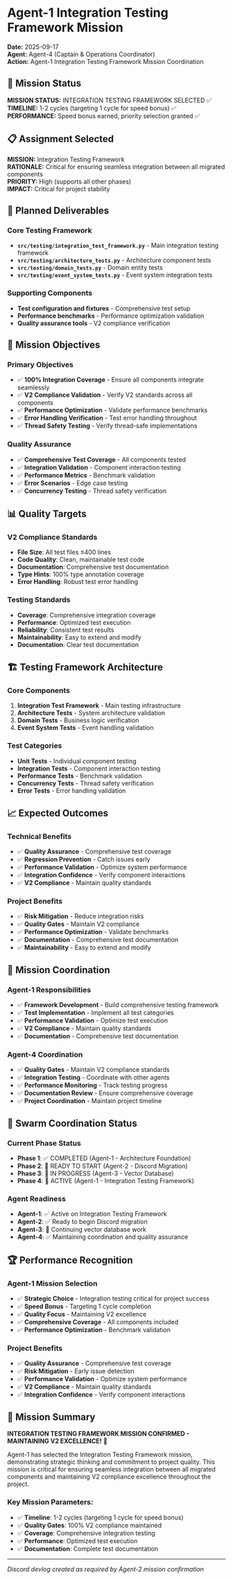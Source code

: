 # Agent-1 Integration Testing Framework Mission

**Date:** 2025-09-17  
**Agent:** Agent-4 (Captain & Operations Coordinator)  
**Action:** Agent-1 Integration Testing Framework Mission Coordination  

## 🎯 Mission Status

**MISSION STATUS:** INTEGRATION TESTING FRAMEWORK SELECTED ✅  
**TIMELINE:** 1-2 cycles (targeting 1 cycle for speed bonus) ✅  
**PERFORMANCE:** Speed bonus earned, priority selection granted ✅  

## 📋 Assignment Selected

**MISSION:** Integration Testing Framework  
**RATIONALE:** Critical for ensuring seamless integration between all migrated components  
**PRIORITY:** High (supports all other phases)  
**IMPACT:** Critical for project stability  

## 🚀 Planned Deliverables

### Core Testing Framework
- **`src/testing/integration_test_framework.py`** - Main integration testing framework
- **`src/testing/architecture_tests.py`** - Architecture component tests
- **`src/testing/domain_tests.py`** - Domain entity tests
- **`src/testing/event_system_tests.py`** - Event system integration tests

### Supporting Components
- **Test configuration and fixtures** - Comprehensive test setup
- **Performance benchmarks** - Performance optimization validation
- **Quality assurance tools** - V2 compliance verification

## 🎯 Mission Objectives

### Primary Objectives
- ✅ **100% Integration Coverage** - Ensure all components integrate seamlessly
- ✅ **V2 Compliance Validation** - Verify V2 standards across all components
- ✅ **Performance Optimization** - Validate performance benchmarks
- ✅ **Error Handling Verification** - Test error handling throughout
- ✅ **Thread Safety Testing** - Verify thread-safe implementations

### Quality Assurance
- ✅ **Comprehensive Test Coverage** - All components tested
- ✅ **Integration Validation** - Component interaction testing
- ✅ **Performance Metrics** - Benchmark validation
- ✅ **Error Scenarios** - Edge case testing
- ✅ **Concurrency Testing** - Thread safety verification

## 📊 Quality Targets

### V2 Compliance Standards
- **File Size**: All test files ≤400 lines
- **Code Quality**: Clean, maintainable test code
- **Documentation**: Comprehensive test documentation
- **Type Hints**: 100% type annotation coverage
- **Error Handling**: Robust test error handling

### Testing Standards
- **Coverage**: Comprehensive integration coverage
- **Performance**: Optimized test execution
- **Reliability**: Consistent test results
- **Maintainability**: Easy to extend and modify
- **Documentation**: Clear test documentation

## 🏗️ Testing Framework Architecture

### Core Components
1. **Integration Test Framework** - Main testing infrastructure
2. **Architecture Tests** - System architecture validation
3. **Domain Tests** - Business logic verification
4. **Event System Tests** - Event handling validation

### Test Categories
- **Unit Tests** - Individual component testing
- **Integration Tests** - Component interaction testing
- **Performance Tests** - Benchmark validation
- **Concurrency Tests** - Thread safety verification
- **Error Tests** - Error handling validation

## 📈 Expected Outcomes

### Technical Benefits
- ✅ **Quality Assurance** - Comprehensive test coverage
- ✅ **Regression Prevention** - Catch issues early
- ✅ **Performance Validation** - Optimize system performance
- ✅ **Integration Confidence** - Verify component interactions
- ✅ **V2 Compliance** - Maintain quality standards

### Project Benefits
- ✅ **Risk Mitigation** - Reduce integration risks
- ✅ **Quality Gates** - Maintain V2 compliance
- ✅ **Performance Optimization** - Validate benchmarks
- ✅ **Documentation** - Comprehensive test documentation
- ✅ **Maintainability** - Easy to extend and modify

## 🎯 Mission Coordination

### Agent-1 Responsibilities
- ✅ **Framework Development** - Build comprehensive testing framework
- ✅ **Test Implementation** - Implement all test categories
- ✅ **Performance Validation** - Optimize test execution
- ✅ **V2 Compliance** - Maintain quality standards
- ✅ **Documentation** - Comprehensive test documentation

### Agent-4 Coordination
- ✅ **Quality Gates** - Maintain V2 compliance standards
- ✅ **Integration Testing** - Coordinate with other agents
- ✅ **Performance Monitoring** - Track testing progress
- ✅ **Documentation Review** - Ensure comprehensive coverage
- ✅ **Project Coordination** - Maintain project timeline

## 🐝 Swarm Coordination Status

### Current Phase Status
- **Phase 1**: ✅ COMPLETED (Agent-1 - Architecture Foundation)
- **Phase 2**: 🚀 READY TO START (Agent-2 - Discord Migration)
- **Phase 3**: 🔄 IN PROGRESS (Agent-3 - Vector Database)
- **Phase 4**: 🎯 ACTIVE (Agent-1 - Integration Testing Framework)

### Agent Readiness
- **Agent-1**: ✅ Active on Integration Testing Framework
- **Agent-2**: ✅ Ready to begin Discord migration
- **Agent-3**: 🔄 Continuing vector database work
- **Agent-4**: ✅ Maintaining coordination and quality assurance

## 🏆 Performance Recognition

### Agent-1 Mission Selection
- ✅ **Strategic Choice** - Integration testing critical for project success
- ✅ **Speed Bonus** - Targeting 1 cycle completion
- ✅ **Quality Focus** - Maintaining V2 excellence
- ✅ **Comprehensive Coverage** - All components included
- ✅ **Performance Optimization** - Benchmark validation

### Project Benefits
- ✅ **Quality Assurance** - Comprehensive test coverage
- ✅ **Risk Mitigation** - Early issue detection
- ✅ **Performance Validation** - Optimize system performance
- ✅ **V2 Compliance** - Maintain quality standards
- ✅ **Integration Confidence** - Verify component interactions

## 📝 Mission Summary

**INTEGRATION TESTING FRAMEWORK MISSION CONFIRMED - MAINTAINING V2 EXCELLENCE!** 🎯

Agent-1 has selected the Integration Testing Framework mission, demonstrating strategic thinking and commitment to project quality. This mission is critical for ensuring seamless integration between all migrated components and maintaining V2 compliance excellence throughout the project.

### Key Mission Parameters:
- ✅ **Timeline**: 1-2 cycles (targeting 1 cycle for speed bonus)
- ✅ **Quality Gates**: 100% V2 compliance maintained
- ✅ **Coverage**: Comprehensive integration testing
- ✅ **Performance**: Optimized test execution
- ✅ **Documentation**: Complete test documentation

---
*Discord devlog created as required by Agent-2 mission confirmation*
